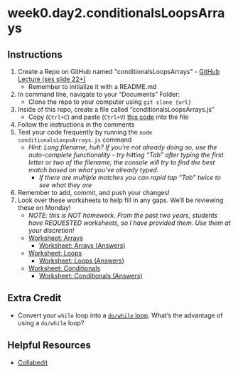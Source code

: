 # week0.day2.conditionalsLoopsArrays

## Instructions
1. Create a Repo on GitHub named "conditionalsLoopsArrays" - [GitHub Lecture (ses slide 22+)](https://docs.google.com/presentation/d/1dbCztEBiZovdkDYO3aN-K8UC7pfVzK1E5PE43j1E4f4/edit?usp=sharing)
   - Remember to initialize it with a README.md
2. In command line, navigate to your “Documents” Folder:
   - Clone the repo to your computer using `git clone {url}`
3. Inside of this repo, create a file called “conditionalsLoopsArrays.js”
   - Copy (`Ctrl+C`) and paste (`Ctrl+V`) [this code](https://raw.githubusercontent.com/AllStarCodeOrg/week0.day2.conditionalsLoopsArrays/master/conditionalsLoopsArrays.js) into the file
4. Follow the instructions in the comments
5. Test your code frequently by running the `node conditionalsLoopsArrays.js` command
   - *Hint: Long filename, huh? If you’re not already doing so, use the auto-complete functionality - try hitting “Tab” after typing the first letter or two of the filename; the console will try to find the best match based on what you’ve already typed.*
     - *If there are multiple matches you can rapid tap “Tab” twice to see what they are*
4. Remember to add, commit, and push your changes!
5. Look over these worksheets to help fill in any gaps. We’ll be reviewing these on Monday!
   - *NOTE: this is NOT homework. From the past two years, students have REQUESTED worksheets, so I have provided them. Use them at your discretion!*
   - [Worksheet: Arrays](https://docs.google.com/document/d/182XxytSNzySXnKOS0bmMDGMHqDvPqcwLKJNTbr74s1Y/edit?usp=sharing)
     - [Worksheet: Arrays (Answers)](https://docs.google.com/document/d/1VfKA18Cs2QO5mUZY4WNlD4_q6sf1KYq9ZxNvyvsi3nQ/edit?usp=sharing)
   - [Worksheet: Loops](https://docs.google.com/document/d/1dhigvTqBtSZ2hDeCZW5Re1KACJhXzyC9_aNwTGn5WtQ/edit?usp=sharing)
     - [Worksheet: Loops (Answers)](https://docs.google.com/document/d/1lcziRMrAfGcJ9rNApYpsGLCLatONfnilURRhAO2CAXY/edit?usp=sharing)
   - [Worksheet: Conditionals](https://docs.google.com/document/d/1garEwkWLY9SIpoYo4jHVAALHt5aglhEbKTO9sSWwlBY/edit?usp=sharing)
     - [Worksheet: Conditionals (Answers)](https://docs.google.com/document/d/1NjirFgAGivp95uCNKX8Ngwa4-TboQT5jqV4WysllPag/edit?usp=sharing)
     
## Extra Credit
- Convert your `while` loop into a [`do/while` loop](https://developer.mozilla.org/en-US/docs/Web/JavaScript/Reference/Statements/do...while). What’s the advantage of using a `do/while` loop?

## Helpful Resources
- [Collabedit](http://collabedit.com/)
